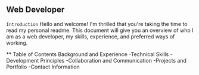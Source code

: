 ## Web Developer


` Introduction `
Hello and welcome! I'm thrilled that you're taking the time to read my personal readme. This document will give you an overview of who I am as a web developer, my skills, experience, and preferred ways of working.

** Table of Contents
Background and Experience
-Technical Skills
-Development Principles
-Collaboration and Communication
-Projects and Portfolio
-Contact Information
